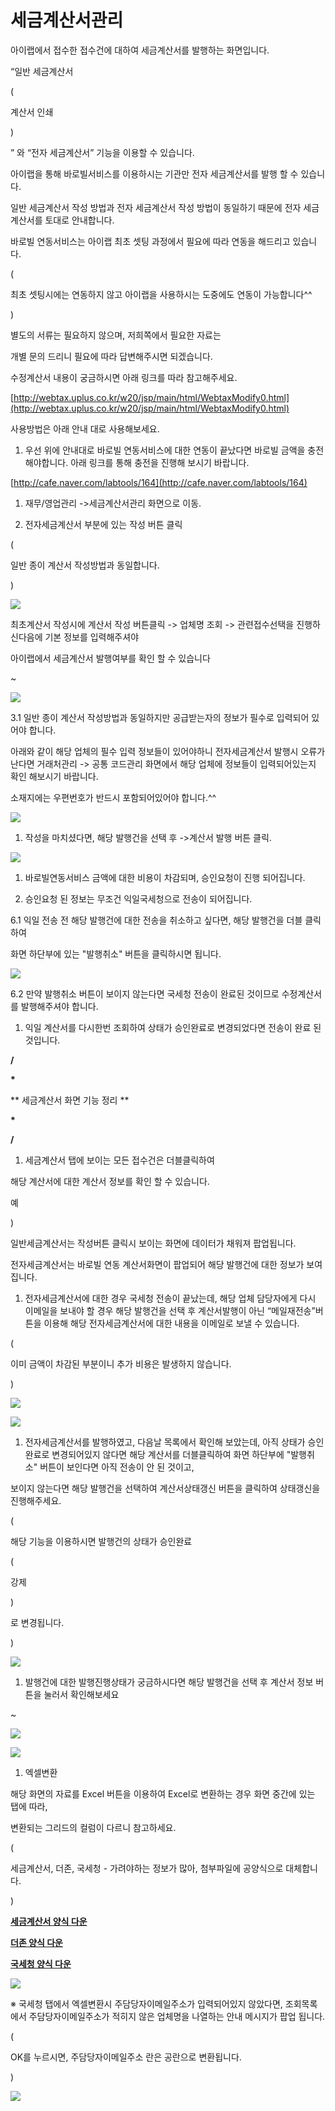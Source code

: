 # 세금계산서관리

아이랩에서 접수한 접수건에 대하여 세금계산서를 발행하는 화면입니다.

“일반 세금계산서

\(

계산서 인쇄

\)

” 와 “전자 세금계산서” 기능을 이용할 수 있습니다.

아이랩을 통해 바로빌서비스를 이용하시는 기관만 전자 세금계산서를 발행 할 수 있습니다.

일반 세금계산서 작성 방법과 전자 세금계산서 작성 방법이 동일하기 때문에 전자 세금계산서를 토대로 안내합니다.

바로빌 연동서비스는 아이랩 최초 셋팅 과정에서 필요에 따라 연동을 해드리고 있습니다.

\(

최초 셋팅시에는 연동하지 않고 아이랩을 사용하시는 도중에도 연동이 가능합니다^^

\)

별도의 서류는 필요하지 않으며, 저희쪽에서 필요한 자료는

개별 문의 드리니 필요에 따라 답변해주시면 되겠습니다.

수정계산서 내용이 궁금하시면 아래 링크를 따라 참고해주세요.

[http://webtax.uplus.co.kr/w20/jsp/main/html/WebtaxModify0.html](http://webtax.uplus.co.kr/w20/jsp/main/html/WebtaxModify0.html)

사용방법은 아래 안내 대로 사용해보세요.

1. 우선 위에 안내대로 바로빌 연동서비스에 대한 연동이 끝났다면 바로빌 금액을 충전해야합니다. 아래 링크를 통해 충전을 진행해 보시기 바랍니다.

[http://cafe.naver.com/labtools/164](http://cafe.naver.com/labtools/164)

1. 재무/영업관리 -&gt;세금계산서관리 화면으로 이동.

1. 전자세금계산서 부분에 있는 작성 버튼 클릭

\(

일반 종이 계산서 작성방법과 동일합니다.

\)

![](../.gitbook/assets/015%20%281%29.png)

최초계산서 작성시에 계산서 작성 버튼클릭 -&gt; 업체명 조회 -&gt; 관련접수선택을 진행하신다음에 기본 정보를 입력해주셔야

아이랩에서 세금계산서 발행여부를 확인 할 수 있습니다

~

![](../.gitbook/assets/016%20%281%29.png)

3.1 일반 종이 계산서 작성방법과 동일하지만 공급받는자의 정보가 필수로 입력되어 있어야 합니다.

아래와 같이 해당 업체의 필수 입력 정보들이 있어야하니 전자세금계산서 발행시 오류가 난다면 거래처관리 -&gt; 공통 코드관리 화면에서 해당 업체에 정보들이 입력되어있는지 확인 해보시기 바랍니다.

소재지에는 우편번호가 반드시 포함되어있어야 합니다.^^

![](../.gitbook/assets/017.png)

1. 작성을 마치셨다면, 해당 발행건을 선택 후 -&gt;계산서 발행 버튼 클릭.

![](../.gitbook/assets/018%20%281%29.png)

1. 바로빌연동서비스 금액에 대한 비용이 차감되며, 승인요청이 진행 되어집니다.

1. 승인요청 된 정보는 무조건 익일국세청으로 전송이 되어집니다.

6.1 익일 전송 전 해당 발행건에 대한 전송을 취소하고 싶다면, 해당 발행건을 더블 클릭하여

화면 하단부에 있는 "발행취소" 버튼을 클릭하시면 됩니다.

![](../.gitbook/assets/019.png)

6.2 만약 발행취소 버튼이 보이지 않는다면 국세청 전송이 완료된 것이므로 수정계산서를 발행해주셔야 합니다.

1. 익일 계산서를 다시한번 조회하여 상태가 승인완료로 변경되었다면 전송이 완료 된 것입니다.

**/**

**\***

** 세금계산서 화면 기능 정리 **

**\***

**/**

1. 세금계산서 탭에 보이는 모든 접수건은 더블클릭하여

해당 계산서에 대한 계산서 정보를 확인 할 수 있습니다.

예

\)

일반세금계산서는 작성버튼 클릭시 보이는 화면에 데이터가 채워져 팝업됩니다.

전자세금계산서는 바로빌 연동 계산서화면이 팝업되어 해당 발행건에 대한 정보가 보여집니다.

1. 전자세금계산서에 대한 경우 국세청 전송이 끝났는데, 해당 업체 담당자에게 다시 이메일을 보내야 할 경우 해당 발행건을 선택 후 계산서발행이 아닌 “메일재전송”버튼을 이용해 해당 전자세금계산서에 대한 내용을 이메일로 보낼 수 있습니다.

\(

이미 금액이 차감된 부분이니 추가 비용은 발생하지 않습니다.

\)

![](../.gitbook/assets/020-_.png)

![](../.gitbook/assets/021-_-_.png)

1. 전자세금계산서를 발행하였고, 다음날 목록에서 확인해 보았는데, 아직 상태가 승인완료로 변경되어있지 않다면 해당 계산서를 더블클릭하여 화면 하단부에 "발행취소" 버튼이 보인다면 아직 전송이 안 된 것이고,

보이지 않는다면 해당 발행건을 선택하여 계산서상태갱신 버튼을 클릭하여 상태갱신을 진행해주세요.

\(

해당 기능을 이용하시면 발행건의 상태가 승인완료

\(

강제

\)

 로 변경됩니다.

\)

![](../.gitbook/assets/022-_.png)

1. 발행건에 대한 발행진행상태가 궁금하시다면 해당 발행건을 선택 후 계산서 정보 버튼을 눌러서 확인해보세요

~

![](../.gitbook/assets/023-_%20%282%29.png)

![](../.gitbook/assets/024-_-__.png)

1. 엑셀변환

해당 화면의 자료를 Excel 버튼을 이용하여 Excel로 변환하는 경우 화면 중간에 있는 탭에 따라,

변환되는 그리드의 컬럼이 다르니 참고하세요.

\(

세금계산서, 더존, 국세청 - 가려야하는 정보가 많아, 첨부파일에 공양식으로 대체합니다.

\)

[**세금계산서 양식 다운**](https://github.com/wooritech/ilab-user-manual/raw/master/assets/세금계산서-아이랩양식.xls)

[**더존 양식 다운**](https://github.com/wooritech/ilab-user-manual/raw/master/assets/더존양식.xls)

[**국세청 양식 다운**](https://github.com/wooritech/ilab-user-manual/raw/master/assets/국세청양식.xls)

![](../.gitbook/assets/025.png)

※ 국세청 탭에서 엑셀변환시 주담당자이메일주소가 입력되어있지 않았다면, 조회목록에서 주담당자이메일주소가 적히지 않은 업체명을 나열하는 안내 메시지가 팝업 됩니다.

\(

OK를 누르시면, 주담당자이메일주소 란은 공란으로 변환됩니다.

\)

![](../.gitbook/assets/026%20%281%29.png)


